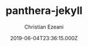 ---
layout: JamstackTheme
title: panthera-jekyll
github: https://github.com/christianezeani/panthera-jekyll
demo: https://demothemes.github.io/panthera-jekyll/
author: Christian Ezeani
ssg: Jekyll
date: 2019-06-04T23:36:15.000Z
description: >-
  A quick and simple responsive developer portfolio theme for jekyll sites and
  GitHub Pages.
stale: true
---